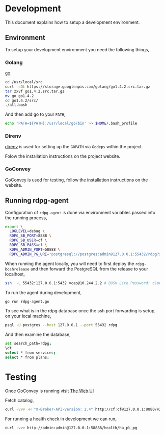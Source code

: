 # Development

This document explains how to setup a development environment.

## Environment 

To setup your development environment you need the following things,

### Golang

[go](http://golang.org)

```sh
cd /usr/local/src
curl -sOL https://storage.googleapis.com/golang/go1.4.2.src.tar.gz
tar zxvf go1.4.2.src.tar.gz
mv go go1.4.2
cd go1.4.2/src/
./all.bash
```

And then add go to your `PATH`,

```sh
echo 'PATH=${PATH}:/usr/local/go/bin' >> $HOME/.bash_profile
```

### Direnv

[direnv](http://direnv.net) is used for setting up the `GOPATH` via `Godeps` within the project.

Folow the installation instructions on the project website.

### GoConvey

[GoConvey](http://goconvey.co) is used for testing, follow the installation 
instructions on the website.

## Running rdpg-agent

Configuration of `rdpg-agent` is done via environment variables passed into the running process,

```sh
export \
  LOGLEVEL=debug \
  RDPG_SB_PORT=8888 \
  RDPG_SB_USER=cf \
  RDPG_SB_PASS=cf \
  RDPG_ADMIN_PORT=58888 \
  RDPG_ADMIN_PG_URI="postgresql://postgres:admin@127.0.0.1:55432/rdpg?sslmode=disable&connect_timeout=5&fallback_application_name=rdpg-agent" 
```

When running the agent locally, you will need to first deploy the 
`rdpg-boshrelease` and then forward the PostgreSQL from the release to your localhost,

```sh
ssh  -L 55432:127.0.0.1:5432 vcap@10.244.2.2 # BOSH Lite Password: c1oudc0w
```

To run the agent during development,

```sh
go run rdpg-agent.go
```

To see what is in the rdpg database once the ssh port forwarding is setup, 
on your local machine,

```sh
psql -U postgres --host 127.0.0.1 --port 55432 rdpg
```
And then examine the database,
```sh
set search_path=rdpg;
\dt
select * from services;
select * from plans;
```

# Testing
Once GoConvey is running visit [The Web UI](http://127.0.0.1:8080)

Fetch catalog,

```sh
curl -vvv -H "X-Broker-API-Version: 2.4" http://cf:cf@127.0.0.1:8080/v2/catalog
```

For running a health check in development we can run,

```sh
curl -vvv http://admin:admin@127.0.0.1:58888/health/ha_pb_pg
```
